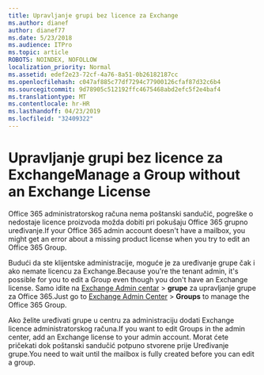```yaml
---
title: Upravljanje grupi bez licence za Exchange
ms.author: dianef
author: dianef77
ms.date: 5/23/2018
ms.audience: ITPro
ms.topic: article
ROBOTS: NOINDEX, NOFOLLOW
localization_priority: Normal
ms.assetid: edef2e23-72cf-4a76-8a51-0b26182187cc
ms.openlocfilehash: c047af885c77df7294c77900126cfaf87d32c6b4
ms.sourcegitcommit: 9d78905c512192ffc4675468abd2efc5f2e4baf4
ms.translationtype: MT
ms.contentlocale: hr-HR
ms.lasthandoff: 04/23/2019
ms.locfileid: "32409322"
---
```

# <a name="manage-a-group-without-an-exchange-license"></a><span data-ttu-id="6bad0-102">Upravljanje grupi bez licence za Exchange</span><span class="sxs-lookup"><span data-stu-id="6bad0-102">Manage a Group without an Exchange License</span></span>

<span data-ttu-id="6bad0-103">Office 365 administratorskog računa nema poštanski sandučić, pogreške o nedostaje licence proizvoda možda dobiti pri pokušaju Office 365 grupno uređivanje.</span><span class="sxs-lookup"><span data-stu-id="6bad0-103">If your Office 365 admin account doesn't have a mailbox, you might get an error about a missing product license when you try to edit an Office 365 Group.</span></span>
  
<span data-ttu-id="6bad0-104">Budući da ste klijentske administracije, moguće je za uređivanje grupe čak i ako nemate licencu za Exchange.</span><span class="sxs-lookup"><span data-stu-id="6bad0-104">Because you're the tenant admin, it's possible for you to edit a Group even though you don't have an Exchange license.</span></span> <span data-ttu-id="6bad0-105">Samo idite na [Exchange Admin centar](https://outlook.office365.com/ecp.aspx) \> **grupe** za upravljanje grupe za Office 365.</span><span class="sxs-lookup"><span data-stu-id="6bad0-105">Just go to [Exchange Admin Center](https://outlook.office365.com/ecp.aspx) \> **Groups** to manage the Office 365 Group.</span></span> 
  
<span data-ttu-id="6bad0-106">Ako želite uređivati grupe u centru za administraciju dodati Exchange licence administratorskog računa.</span><span class="sxs-lookup"><span data-stu-id="6bad0-106">If you want to edit Groups in the admin center, add an Exchange license to your admin account.</span></span> <span data-ttu-id="6bad0-107">Morat ćete pričekati dok poštanski sandučić potpuno stvorene prije Uređivanje grupe.</span><span class="sxs-lookup"><span data-stu-id="6bad0-107">You need to wait until the mailbox is fully created before you can edit a group.</span></span>
  

